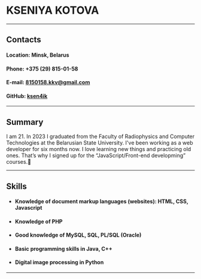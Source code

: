 # **KSENIYA KOTOVA**

---------------------------------------
## **Contacts**

#### Location: Minsk, Belarus
#### Phone: +375 (29) 815-01-58
#### E-mail: 8150158.kkv@gmail.com
#### GitHub: [ksen4ik](https://github.com/ksen4ik)

---------------------------------------
## **Summary**

I am 21. In 2023 I graduated from the Faculty of Radiophysics and Computer Technologies at the Belarusian State University. I've been working as a web developer for six months now. I love learning new things and practicing old ones. That’s why I signed up for the “JavaScript/Front-end developming” courses.👐

---------------------------------------
## **Skills**

* #### Knowledge of document markup languages (websites): HTML, CSS, Javascript
* #### Knowledge of PHP
* #### Good knowledge of MySQL, SQL, PL/SQL (Oracle)
* #### Basic programming skills in Java, C++
* #### Digital image processing in Python

---------------------------------------
